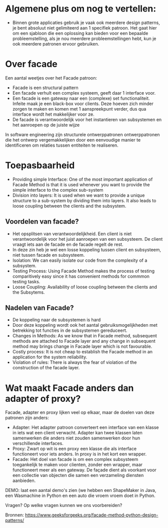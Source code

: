 # Algemene plus om nog te vertellen:
- Binnen grote applicaties gebruik je vaak ook meerdere design patterns, je bent absoluut niet gelimiteerd aan 1 specifiek patroon. Het gaat hier om een sjabloon die een oplossing kan bieden voor een bepaalde probleemstelling, als je nou meerdere probleemstellingen hebt, kun je ook meerdere patronen ervoor gebruiken.

# Over facade
Een aantal weetjes over het Facade patroon:
- Facade is een structural pattern
- Een facade verhult een complex systeem, geeft daar 1 interface voor.
- Een facade is een gateway naar een (complexe) set functionaliteit. Infeite maak je een black-box voor clients. Deze hoeven zich minder zorgen te maken en komen met 1 aanspreekpunt verder, dus qua interface wordt het makkelijker voor ze.
- De facade is verantwoordelijk voor het instantieren van subsystemen en het aanroepen op de juiste wijze

In software engineering zijn structurele ontwerppatronen ontwerppatronen die het ontwerp vergemakkelijken door een eenvoudige manier te identificeren om relaties tussen entiteiten te realiseren.

# Toepasbaarheid
- Providing simple Interface: One of the most important application of Facade Method is that it is used whenever you want to provide the simple interface to the complex sub-system
- Division into layers: It is used when we want to provide a unique structure to a sub-system by dividing them into layers. It also leads to loose coupling between the clients and the subsystem.

## Voordelen van facade?
- Het opsplitsen van verantwoordelijkheid. Een client is niet verantwoordelijk voor het juist aanroepen van een subsysteem. De client vraagt iets aan de facade en de facade regelt de rest.
- In deze zin heb je wel een losse koppeling tussen client en subsysteem, niet tussen facade en subsysteem.
- Isolation: We can easily isolate our code from the complexity of a subsystem.
- Testing Process: Using Facade Method makes the process of testing comparitively easy since it has convenient methods for commmon testing tasks.
- Loose Coupling: Availability of loose coupling between the clients and the Subsytems.

## Nadelen van Facade?
- De koppeling naar de subsystemen is hard
- Door deze koppeling wordt ook het aantal gebruiksmogelijkheden met betrekking tot functies in de subsystemen gereduceert.
- Changes in Methods: As we know that in Facade method, subsequent methods are attached to Facade layer and any change in subsequent method may brings change in Facade layer which is not favourable.
- Costly process: It is not cheap to establish the Facade method in an application for the system reliability.
- Violation of rules: There is always the fear of violation of the construction of the facade layer.

# Wat maakt Facade anders dan adapter of proxy? 
Facade, adapter en proxy lijken veel op elkaar, maar de doelen van deze patronen zijn anders:
- Adapter: Het adapter patroon converteert een interface van een klasse in iets wat een client verwacht. Adapter kan twee klassen laten samenwerken die anders niet zouden samenwerken door hun verschillende interfaces.
- Proxy: Zwart op wit is een proxy een klasse die als interface functioneert voor iets anders. In proxy is in het kort een wrapper.
- Facade: Het doel van facade is om een complex subsysteem toegankelijk te maken voor clienten, zonder een wrapper, maar functioneert meer als een gateway. De façade dient als voorkant voor een collectie van objecten die samen een verzameling diensten aanbieden.

DEMO:
laat een aantal demo's zien (we hebben een ShapeMaker in Java, een Wasmachine in Python en een auto die vroem vroem doet in Python.

Vragen?
Op welke vragen kunnen we ons voorbereiden?

Bronnen:
https://www.geeksforgeeks.org/facade-method-python-design-patterns/

